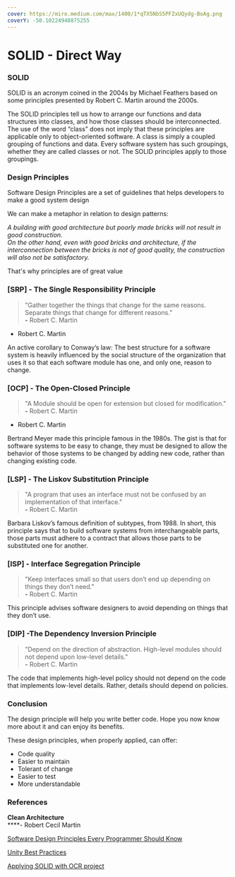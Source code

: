 ```yaml
---
cover: https://miro.medium.com/max/1400/1*qTX5NbS5PFZxUQydg-BoAg.png
coverY: -50.10224948875255
---
```


# SOLID - Direct Way

### SOLID

SOLID is an acronym coined in the 2004s by Michael Feathers based on some principles presented by Robert C. Martin around the 2000s.

The SOLID principles tell us how to arrange our functions and data structures into classes, and how those classes should be interconnected. The use of the word “class” does not imply that these principles are applicable only to object-oriented software. A class is simply a coupled grouping of functions and data. Every software system has such groupings, whether they are called classes or not. The SOLID principles apply to those groupings.

### Design Principles

Software Design Principles are a set of guidelines that helps developers to make a good system design

We can make a metaphor in relation to design patterns:

_A building with good architecture but poorly made bricks will not result in good construction._\
_On the other hand, even with good bricks and architecture, if the interconnection between the bricks is not of good quality, the construction will also not be satisfactory._

That's why principles are of great value

### \[SRP] - The Single Responsibility Principle

> "Gather together the things that change for the same reasons. Separate things that change for different reasons."\
> **-** Robert C. Martin

* Robert C. Martin

An active corollary to Conway’s law: The best structure for a software system is heavily influenced by the social structure of the organization that uses it so that each software module has one, and only one, reason to change.

### \[OCP] - The Open-Closed Principle

> "A Module should be open for extension but closed for modification."\
> **-** Robert C. Martin

* Robert C. Martin

Bertrand Meyer made this principle famous in the 1980s. The gist is that for software systems to be easy to change, they must be designed to allow the behavior of those systems to be changed by adding new code, rather than changing existing code.

### \[LSP] - The Liskov Substitution Principle

> "A program that uses an interface must not be confused by an implementation of that interface."\
> **-** Robert C. Martin

Barbara Liskov’s famous definition of subtypes, from 1988. In short, this principle says that to build software systems from interchangeable parts, those parts must adhere to a contract that allows those parts to be substituted one for another.

### \[ISP] - Interface Segregation Principle

> "Keep interfaces small so that users don’t end up depending on things they don’t need."\
> **-** Robert C. Martin

This principle advises software designers to avoid depending on things that they don’t use.

### \[DIP] -The Dependency Inversion Principle

> "Depend on the direction of abstraction. High-level modules should not depend upon low-level details."\
> **-** Robert C. Martin

The code that implements high-level policy should not depend on the code that implements low-level details. Rather, details should depend on policies.

### Conclusion

The design principle will help you write better code. Hope you now know more about it and can enjoy its benefits.

These design principles, when properly applied, can offer:

* Code quality
* Easier to maintain
* Tolerant of change
* Easier to test
* More understandable

### References

**Clean Architecture**\
\*\*\*\*- Robert Cecil Martin

[Software Design Principles Every Programmer Should Know](https://medium.com/@peterlee2068/software-design-principles-every-programmer-should-know-c164a83c6f87)

[Unity Best Practices](https://jaayap.github.io/Unity\_Best\_Practices/En/CleanCode.html)

[Applying SOLID with OCR project](https://github.com/ThiagoBfim/SOLID-OCR)
